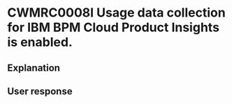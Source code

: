 # CWMRC0008I Usage data collection for IBM BPM Cloud Product Insights is enabled.

## Explanation

## User response